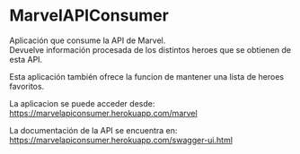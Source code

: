 # MarvelAPIConsumer
 Aplicación que consume la API de Marvel.  
 Devuelve información procesada de los distintos heroes que se obtienen de esta API.  
 
 Esta aplicación también ofrece la funcion de mantener una lista de heroes
 favoritos.  
  
La aplicacion se puede acceder desde: https://marvelapiconsumer.herokuapp.com/marvel  
  
La documentación de la API se encuentra en: https://marvelapiconsumer.herokuapp.com/swagger-ui.html
